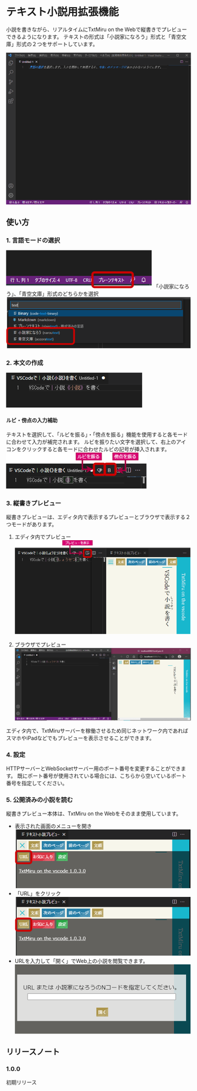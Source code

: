 # テキスト小説用拡張機能

小説を書きながら、リアルタイムにTxtMiru on the Webで縦書きでプレビューできるようになります。
テキストの形式は「小説家になろう」形式と「青空文庫」形式の２つをサポートしています。

![textnovel](./image/text-novel-top.gif)

## 使い方

### 1. 言語モードの選択
![planintext](./image/text-novel-01.png)
「小説家になろう」、「青空文庫」形式のどちらかを選択
![langmode](./image/text-novel-02.png)

### 2. 本文の作成
![write contents](./image/text-novel-03.png)
#### ルビ・傍点の入力補助

テキストを選択して、「ルビを振る」・「傍点を振る」機能を使用すると各モードに合わせて入力が補完されます。
ルビを振りたい文字を選択して、右上のアイコンをクリックすると各モードに合わせたルビの記号が挿入されます。
![put ruby](./image/text-novel-04.png)

### 3. 縦書きプレビュー

縦書きプレビューは、エディタ内で表示するプレビューとブラウザで表示する２つモードがあります。
1. エディタ内でプレビュー
![preview vscode](./image/text-novel-05.png)

2. ブラウザでプレビュー
![preview browser](./image/text-novel-06.png)

エディタ内で、TxtMiruサーバーを稼働させるため同じネットワーク内であればスマホやiPadなどでもプレビューを表示させることができます。

### 4. 設定

HTTPサーバーとWebSocketサーバー用のポート番号を変更することができます。
既にポート番号が使用されている場合には、こちらから空いているポート番号を指定してください。

### 5. 公開済みの小説を読む

縦書きプレビュー本体は、TxtMiru on the Webをそのまま使用しています。
* 表示された画面のメニューを開き
![menu](./image/text-novel-07.png)
* 「URL」をクリック
![url](./image/text-novel-08.png)
* URLを入力して「開く」でWeb上の小説を閲覧できます。
![input url](./image/text-novel-09.png)

## リリースノート

### 1.0.0

初期リリース
